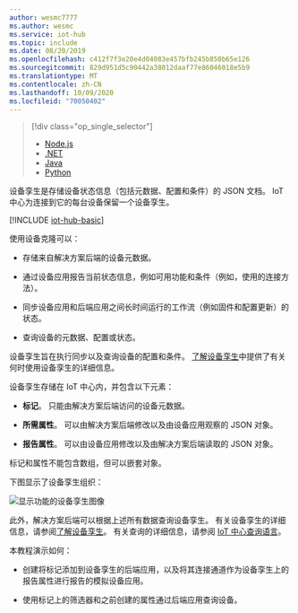 ```yaml
---
author: wesmc7777
ms.author: wesmc
ms.service: iot-hub
ms.topic: include
ms.date: 08/20/2019
ms.openlocfilehash: c412f7f3e20e4d04083e457bfb245b850b65e126
ms.sourcegitcommit: 829d951d5c90442a38012daaf77e86046018e5b9
ms.translationtype: MT
ms.contentlocale: zh-CN
ms.lasthandoff: 10/09/2020
ms.locfileid: "70050402"
---
```

> [!div class="op_single_selector"]
> * [Node.js](../articles/iot-hub/iot-hub-node-node-twin-getstarted.md)
> * [.NET](../articles/iot-hub/iot-hub-csharp-csharp-twin-getstarted.md)
> * [Java](../articles/iot-hub/iot-hub-java-java-twin-getstarted.md)
> * [Python](../articles/iot-hub/iot-hub-python-twin-getstarted.md)

设备孪生是存储设备状态信息（包括元数据、配置和条件）的 JSON 文档。 IoT 中心为连接到它的每台设备保留一个设备孪生。

[!INCLUDE [iot-hub-basic](iot-hub-basic-whole.md)]

使用设备克隆可以：

* 存储来自解决方案后端的设备元数据。

* 通过设备应用报告当前状态信息，例如可用功能和条件（例如，使用的连接方法）。

* 同步设备应用和后端应用之间长时间运行的工作流（例如固件和配置更新）的状态。

* 查询设备的元数据、配置或状态。

设备孪生旨在执行同步以及查询设备的配置和条件。 [了解设备孪生](../articles/iot-hub/iot-hub-devguide-device-twins.md)中提供了有关何时使用设备孪生的详细信息。

设备孪生存储在 IoT 中心内，并包含以下元素：

* **标记**。 只能由解决方案后端访问的设备元数据。

* **所需属性**。 可以由解决方案后端修改以及由设备应用观察的 JSON 对象。

* **报告属性**。 可以由设备应用修改以及由解决方案后端读取的 JSON 对象。

标记和属性不能包含数组，但可以嵌套对象。

下图显示了设备孪生组织：

![显示功能的设备孪生图像](./media/iot-hub-selector-twin-get-started/twin.png)

此外，解决方案后端可以根据上述所有数据查询设备孪生。
有关设备孪生的详细信息，请参阅[了解设备孪生](../articles/iot-hub/iot-hub-devguide-device-twins.md)。 有关查询的详细信息，请参阅 [IoT 中心查询语言](../articles/iot-hub/iot-hub-devguide-query-language.md)。


本教程演示如何：

* 创建将标记添加到设备孪生的后端应用，以及将其连接通道作为设备孪生上的报告属性进行报告的模拟设备应用。

* 使用标记上的筛选器和之前创建的属性通过后端应用查询设备。
